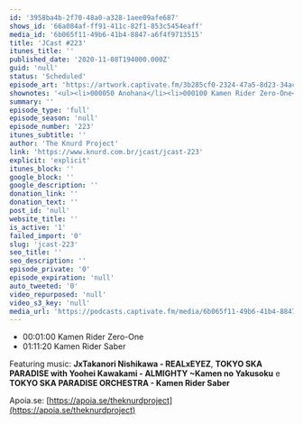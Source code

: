 ```yaml
---
id: '3958ba4b-2f70-48a0-a328-1aee09afe687'
shows_id: '66a084af-ff91-411c-82f1-853c5454eaff'
media_id: '6b065f11-49b6-41b4-8847-a6f4f9713515'
title: 'JCast #223'
itunes_title: ''
published_date: '2020-11-08T194000.000Z'
guid: 'null'
status: 'Scheduled'
episode_art: 'https://artwork.captivate.fm/3b285cf0-2324-47a5-8d23-34acd6d66d47/ksfgbhawcv5hubbikoyy9v9h.jpg'
shownotes: '<ul><li>000050 Anohana</li><li>000100 Kamen Rider Zero-One</li><li>011120 Kamen Rider Saber</li></ul><p>Featuring music <strong>JxTakanori Nishikawa - REALxEYEZ</strong>, <strong>TOKYO SKA PARADISE with Yoohei Kawakami - ALMIGHTY ~Kamen no Yakusoku</strong> e <strong>TOKYO SKA PARADISE ORCHESTRA - Kamen Rider Saber</strong></p><p>Apoia.se <a href="https//apoia.se/theknurdproject" rel="noopener noreferrer" target="_blank">https//apoia.se/theknurdproject</a></p>'
summary: ''
episode_type: 'full'
episode_season: 'null'
episode_number: '223'
itunes_subtitle: ''
author: 'The Knurd Project'
link: 'https://www.knurd.com.br/jcast/jcast-223'
explicit: 'explicit'
itunes_block: ''
google_block: ''
google_description: ''
donation_link: ''
donation_text: ''
post_id: 'null'
website_title: ''
is_active: '1'
failed_import: '0'
slug: 'jcast-223'
seo_title: ''
seo_description: ''
episode_private: '0'
episode_expiration: 'null'
auto_tweeted: '0'
video_repurposed: 'null'
video_s3_key: 'null'
media_url: 'https://podcasts.captivate.fm/media/6b065f11-49b6-41b4-8847-a6f4f9713515/jcast223.mp3'
---
```

*   00:01:00 Kamen Rider Zero-One
*   01:11:20 Kamen Rider Saber

Featuring music: **JxTakanori Nishikawa - REALxEYEZ**, **TOKYO SKA PARADISE with Yoohei Kawakami - ALMIGHTY ~Kamen no Yakusoku** e **TOKYO SKA PARADISE ORCHESTRA - Kamen Rider Saber**

Apoia.se: [https://apoia.se/theknurdproject](https://apoia.se/theknurdproject)